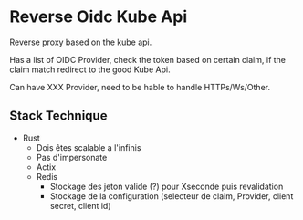 # Reverse Oidc Kube Api

Reverse proxy based on the kube api.

Has a list of OIDC Provider, check the token based on certain claim, if the claim match redirect to the good Kube Api.

Can have XXX Provider, need to be hable to handle HTTPs/Ws/Other.

## Stack Technique

- Rust
  - Dois êtes scalable a l'infinis
  - Pas d'impersonate
  - Actix
  - Redis
    - Stockage des jeton valide (?) pour Xseconde puis revalidation
    - Stockage de la configuration (selecteur de claim, Provider, client secret, client id)
